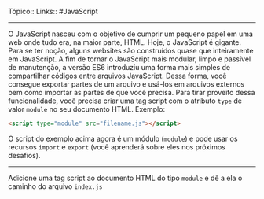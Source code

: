 Tópico::
Links:: #JavaScript 

---
O JavaScript nasceu com o objetivo de cumprir um pequeno papel em uma web onde tudo era, na maior parte, HTML. Hoje, o JavaScript é gigante. Para se ter noção, alguns websites são construídos quase que inteiramente em JavaScript. A fim de tornar o JavaScript mais modular, limpo e passível de manutenção, a versão ES6 introduziu uma forma mais simples de compartilhar códigos entre arquivos JavaScript. Dessa forma, você consegue exportar partes de um arquivo e usá-los em arquivos externos bem como importar as partes de que você precisa. Para tirar proveito dessa funcionalidade, você precisa criar uma tag script com o atributo `type` de valor `module` no seu documento HTML. Exemplo:

```html
<script type="module" src="filename.js"></script>
```

O script do exemplo acima agora é um módulo (`module`) e pode usar os recursos `import` e `export` (você aprenderá sobre eles nos próximos desafios).

---

Adicione uma tag script ao documento HTML do tipo `module` e dê a ela o caminho do arquivo `index.js`


